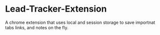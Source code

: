 # Lead-Tracker-Extension

A chrome extension that uses local and session storage to save importnat tabs links, and notes on the fly.
